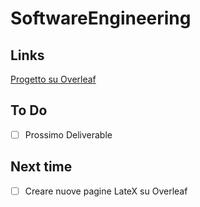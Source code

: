 
# SoftwareEngineering

## Links
[Progetto su Overleaf]([https://docs.google.com/document/d/1m42KyGt-J5MM8goCJWPM5KvNqKv4sumKCRWranK6XfY/edit?tab=t.0](https://www.overleaf.com/project/67d052fd4f5b8b0092e948a4))

## To Do
- [ ] Prossimo Deliverable
## Next time  
- [ ] Creare nuove pagine LateX su Overleaf
